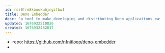 ```yaml
---
id: rsz0frm8kbnokuhjngifbw1
title: Deno Embedder
desc: 'a tool to make developing and distributing Deno applications easier when you need access to static files (ex: .txt, .png, etc.) at runtime'
updated: 1676932510826
created: 1676932482817
---
```


- repo: https://github.com/nfnitloop/deno-embedder
- 